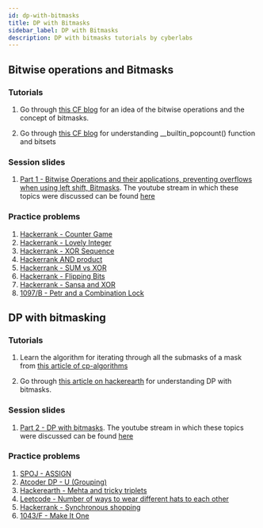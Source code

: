 ```yaml
---
id: dp-with-bitmasks
title: DP with Bitmasks
sidebar_label: DP with Bitmasks
description: DP with bitmasks tutorials by cyberlabs
---
```


## Bitwise operations and Bitmasks

### Tutorials

1. Go through [this CF blog](https://codeforces.com/blog/entry/73490) for an idea of the bitwise operations and the concept of bitmasks.

2. Go through [this CF blog](https://codeforces.com/blog/entry/73558) for understanding __builtin_popcount() function and bitsets

### Session slides

1. [Part 1 - Bitwise Operations and their applications, preventing overflows when using left shift, Bitmasks](https://docs.google.com/document/d/1kRRmdmZlmzplvmasmbYtr_79qc1EfOOJmqm1VHaBZkc/edit#). The youtube stream in which these topics were discussed can be found [here](https://www.youtube.com/watch?v=95o1lWeV7fY)

### Practice problems

1. [Hackerrank - Counter Game](https://www.hackerrank.com/challenges/counter-game/problem)
2. [Hackerrank - Lovely Integer](https://www.hackerrank.com/challenges/lonely-integer/problem)
3. [Hackerrank - XOR Sequence](https://www.hackerrank.com/challenges/xor-se/problem)
4. [Hackerrank AND product](https://www.hackerrank.com/challenges/and-product/problem)
5. [Hackerrank - SUM vs XOR](https://www.hackerrank.com/challenges/sum-vs-xor/problem)
6. [Hackerrank - Flipping Bits](https://www.hackerrank.com/challenges/flipping-bits/problem)
7. [Hackerrank - Sansa and XOR](https://www.hackerrank.com/challenges/sansa-and-xor/problem)
8. [1097/B - Petr and a Combination Lock](https://codeforces.com/problemset/problem/1097/B)

## DP with bitmasking

### Tutorials

1. Learn the algorithm for iterating through all the submasks of a mask from [this article of cp-algorithms](https://cp-algorithms.com/algebra/all-submasks.html) 

2. Go through [this article on hackerearth](https://www.hackerearth.com/practice/algorithms/dynamic-programming/bit-masking/tutorial/) for understanding DP with bitmasks.

### Session slides

1. [Part 2 - DP with bitmasks](https://docs.google.com/document/d/1kRRmdmZlmzplvmasmbYtr_79qc1EfOOJmqm1VHaBZkc/edit#).  The youtube stream in which these topics were discussed can be found [here](https://www.youtube.com/watch?v=8HOIj0RgcCU)

### Practice problems

1. [SPOJ - ASSIGN](https://www.spoj.com/problems/ASSIGN/)
2. [Atcoder DP - U (Grouping)](https://atcoder.jp/contests/dp/tasks/dp_u)
3. [Hackerearth - Mehta and tricky triplets](https://www.hackerearth.com/practice/algorithms/dynamic-programming/bit-masking/practice-problems/algorithm/mehta-and-the-tricky-triplets/)
4. [Leetcode - Number of ways to wear different hats to each other](https://leetcode.com/problems/number-of-ways-to-wear-different-hats-to-each-other/)
5. [Hackerrank - Synchronous shopping](https://www.hackerrank.com/challenges/synchronous-shopping)
6. [1043/F - Make It One](https://codeforces.com/contest/1043/problem/F)
